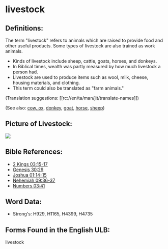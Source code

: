 # livestock

## Definitions:

The term "livestock" refers to animals which are raised to provide food and other useful products. Some types of livestock are also trained as work animals.

* Kinds of livestock include sheep, cattle, goats, horses, and donkeys.
* In Biblical times, wealth was partly measured by how much livestock a person had.
* Livestock are used to produce items such as wool, milk, cheese, housing materials, and clothing.
* This term could also be translated as "farm animals."

(Translation suggestions: [[rc://en/ta/man/jit/translate-names]])

(See also: [cow, ox](../other/cow.md), [donkey](../other/donkey.md), [goat](../other/goat.md), [horse](../other/horse.md), [sheep](../other/sheep.md))

## Picture of Livestock:

<a href="https://content.bibletranslationtools.org/WycliffeAssociates/en_tw/raw/branch/master/PNGs/l/Livestock.png"><img src="https://content.bibletranslationtools.org/WycliffeAssociates/en_tw/raw/branch/master/PNGs/l/Livestock.png" ></a>


## Bible References:

* [2 Kings 03:15-17](rc://en/tn/help/2ki/03/15)
* [Genesis 30:29](rc://en/tn/help/gen/30/29)
* [Joshua 01:14-15](rc://en/tn/help/jos/01/14)
* [Nehemiah 09:36-37](rc://en/tn/help/neh/09/36)
* [Numbers 03:41](rc://en/tn/help/num/03/41)

## Word Data:

* Strong's: H929, H1165, H4399, H4735

## Forms Found in the English ULB:

livestock


